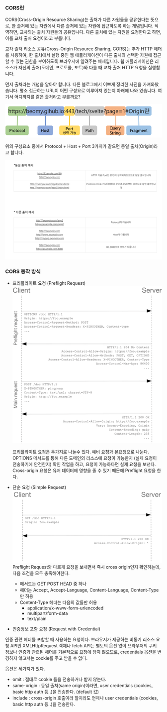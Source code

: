 ### CORS란

CORS(Cross-Origin Resource Sharing)는 출처가 다른 자원들을 공유한다는 뜻으로, 한 출처에 있는 자원에서 다른 출처에 있는 자원에 접근하도록 하는 개념입니다. 직역하면, 교차되는 출처 자원들의 공유입니다. 다른 출처에 있는 자원을 요청한다고 하면, 이를 교차 출처 요청이라고 부릅니다.

교차 출처 리소스 공유(Cross-Origin Resource Sharing, CORS)는 추가 HTTP 헤더를 사용하여, 한 출처에서 실행 중인 웹 애플리케이션이 다른 출처의 선택한 자원에 접근할 수 있는 권한을 부여하도록 브라우저에 알려주는 체제입니다. 웹 애플리케이션은 리소스가 자신의 출처(도메인, 프로토콜, 포트)와 다를 때 교차 출처 HTTP 요청을 실행합니다.

먼저 출처라는 개념을 알아야 합니다. 다른 블로그에서 이쁘게 정리한 사진을 가져와봤습니다. 평소 접근하는 URL이 어떤 구성요로 이루어져 있는지 아래에 나와 있습니다. 여기서 어디까지를 같은 출처라고 부를까요?

![Alt text](../imgs/corsimg.png)

위의 구성요소 중에서 Protocol + Host + Port 3가지가 같으면 동일 출처(Origin)라고 합니다.

![](../Imgs/corsimg2.png)


### CORS 동작 방식

- 프리플라이트 요청 (Preflight Request)
 ![Preflight Request](../Imgs/preflight.png)
    
    프리플라이트 요청은 두가지로 나눌수 있다.
    예비 요청과 본요청으로 나눈다.
    OPTIONS 메서드를 통해 다른 도메인의 리소스에 요청이 가능한지 (실제 요청이 전송하기에 안전한지) 확인 작업을 하고, 요청이 가능하다면 실제 요청을 보낸다. Cross-origin 요청은 유저 데이터에 영향을 줄 수 있기 때문에 Preflight 요청을 한다.

- 단순 요청 (Simple Request)
    ![Simple Request](../Imgs/simple.png)
     Preflight Request와 다르게 요청을 보내면서 즉시 cross origin인지 확인하는데, 다음 조건을 모두 충족해야한다.

    - 메서드는 GET POST HEAD 중 하나
    - 헤더는 Accept, Accept-Language, Content-Language, Content-Type 만 허용
    - Content-Type 헤더는 다음의 값들만 허용
       - application/x-www-form-urlencoded
       - multipart/form-data
       - text/plain
- 인증정보 포함 요청 (Request with Credential)

인증 관련 헤더를 포함할 때 사용하는 요청이다. 브라우저가 제공하는 비동기 리소스 요청 API인 XMLHttpRequest 객체나 fetch API는 별도의 옵션 없이 브라우저의 쿠키 정보나 인증과 관련된 헤더를 기본적으로 요청에 담지 않으므로, credentials 옵션을 변경하지 않고서는 cookie를 주고 받을 수 없다.

옵션은 세가지가 있다.

- omit : 절대로 cookie 들을 전송하거나 받지 않는다.
- same-origin : 동일 출처(same origin)이라면, user credentials (cookies, basic http auth 등..)을 전송한다. (default 값)
- include : cross-origin 호출이라 할지라도 언제나 user credentials (cookies, basic http auth 등..)을 전송한다.

